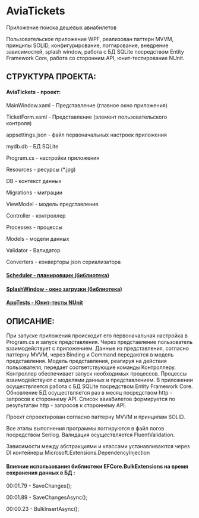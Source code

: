 # AviaTickets
 Приложение поиска дешевых авиабилетов
 
 Пользовательское приложение WPF, реализован паттерн MVVM, принципы SOLID, конфигурирование, логгирование, внедрение зависимостей, splash window, работа с БД SQLite посредством Entity Framework Core, работа со сторонним API, юнит-тестирование NUnit.
 
 ## СТРУКТУРА ПРОЕКТА:
 
 #### AviaTickets - проект:
 
 MainWindow.xaml - Представление (главное окно приложения)
 
 TicketForm.xaml - Представление (элемент пользовательского контроля)
 
 appsettings.json - файл первоначальных настроек приложения
 
 mydb.db - БД SQLite
 
 Program.cs - настройки приложения
 
 Resources - ресурсы (*.jpg)
 
 DB - контекст данных
 
 Migrations - миграции 
 
 ViewModel - модель представления.
 
 Controller - контроллер
 
 Processes - процессы 
 
 Models - модели данных
 
 Validator - Валидатор
 
 Converters - конверторы json сериализатора
 
 #### [Scheduler - планировщик (библиотека)](https://github.com/Presstomsk/Scheduler)
 
 #### [SplashWindow - окно загрузки (библиотека)]() 
 
 #### [AppTests - Юнит-тесты NUnit](https://github.com/Presstomsk/AviaTickets/tree/main/AppTest)
 
## ОПИСАНИЕ:
 
При запуске приложения происходит его первоначальная настройка в Program.cs и запуск представления. Через представление пользователь взаимодействует с приложением. Данные из представления, согласно паттерну MVVM, через Binding и Command передаются в модель представления. Модель представления, реагируя на действия пользователя, передает соответствующие команды Контроллеру. Контроллер обеспечивает запуск необходимых процессов. Процессы взаимодействуют с моделями данных и представлением.
В приложении осуществляется работа с БД SQLite посредством Entity Framework Core. Обновление БД осуществляется раз в месяц посредством http - запросов к стороннему API. Список авиабилетов формируется по результатам http - запросов к стороннему API.  

Проект спроектирован согласно паттерну MVVM и принципам SOLID. 

Все этапы выполнения программы логгируются в файл логов посредством Serilog. Валидация осуществляется FluentValidation. 

Зависимости между абстракциями и классами устанавливаются через DI контейнеры Microsoft.Extensions.DependencyInjection

#### Влияние использования библиотеки EFCore.BulkExtensions на время сохранения данных в БД : 

00:01.79  - SaveChanges();

00:01.89  - SaveChangesAsync();

00:00.23  - BulkInsertAsync();


